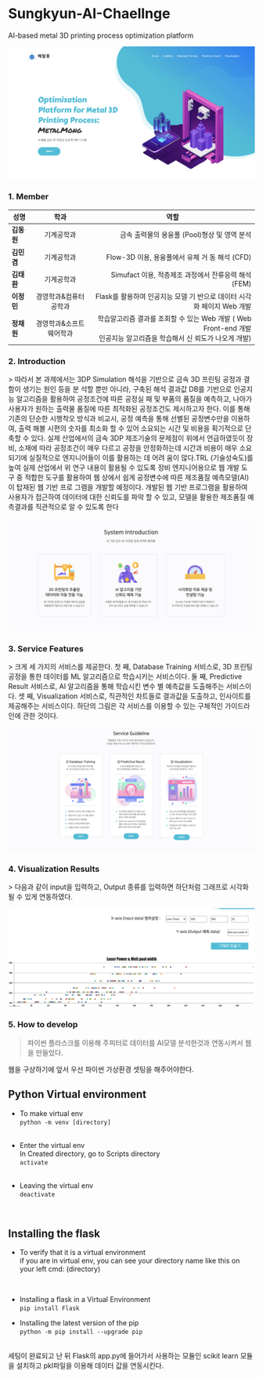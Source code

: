 # Sungkyun-AI-Chaellnge
AI-based metal 3D printing process optimization platform

![ex_screenshot](./readimg/index.png)

<h3> 1. Member </h3>
<div id="about_team">

|  <center>성명</center> |  <center>학과</center> |  <center>역할</center> |
|:--------|:--------:|--------:|
|**김동원** | <center>기계공학과 </center> |금속 출력물의 용융풀 (Pool)형상 및 영역 분석 |
|**김민겸** | <center>기계공학과 </center> |Flow-3D 이용, 용융풀에서 유체 거 동 해석 (CFD) |
|**김태환** | <center>기계공학과 </center> |Simufact 이용, 적층제조 과정에서 잔류응력 해석 (FEM) |
|**이정민** | 경영학과&컴퓨터공학과 |  Flask를 활용하여 인공지능 모델 기 반으로 데이터 시각화 페이지 Web 개발 |
|**정채원** | <center>경영학과&소프트웨어학과 </center> |학습알고리즘 결과를 조회할 수 있는 Web 개발 ( Web Front-end 개발 <br> 인공지능 알고리즘을 학습해서 신 뢰도가 나오게 개발) |

<h3> 2. Introduction </h3>
<div id="about_Introduction">
> 따라서 본 과제에서는 3DP Simulation 해석을 기반으로 금속 3D 프린팅 공정과 결함이 생기는 원인 등을 분 석할 뿐만 아니라, 구축된 해석 결과값 DB를 기반으로 인공지능 알고리즘을 활용하여 공정조건에 따른 공정실 패 및 부품의 품질을 예측하고, 나아가 사용자가 원하는 출력물 품질에 따른 최적화된 공정조건도 제시하고자 한다. 이를 통해 기존의 단순한 시행착오 방식과 비교시, 공정 예측을 통해 선별된 공정변수만을 이용하여, 출력 해볼 시편의 숫자를 최소화 할 수 있어 소요되는 시간 및 비용을 획기적으로 단축할 수 있다. 실제 산업에서의 금속 3DP 제조기술의 문제점이 위에서 언급하였듯이 장비, 소재에 따라 공정조건이 매우 다르고 공정을 안정화하는데 시간과 비용이 매우 소요되기에 실질적으로 엔지니어들이 이를 활용하는 데 어려 움이 많다.TRL (기술성숙도)를 높여 실제 산업에서 위 연구 내용이 활용될 수 있도록 장비 엔지니어용으로 웹 개발 도 구 중 적합한 도구를 활용하여 웹 상에서 쉽게 공정변수에 따른 제조품질 예측모델(AI)이 탑재된 웹 기반 프로 그램을 개발할 예정이다. 개발된 웹 기반 프로그램을 활용하여 사용자가 접근하여 데이터에 대한 신뢰도를 파악 할 수 있고, 모델을 활용한 제조품질 예측결과를 직관적으로 알 수 있도록 한다

![ex_screenshot](./readimg/intro.png)

<h3> 3. Service Features </h3>
<div id="about_Features">
> 크게 세 가지의 서비스를 제공한다. 첫 째, Database Training 서비스로, 3D 프린팅 공정을 통한 데이터를 ML 알고리즘으로 학습시키는 서비스이다. 둘 째, Predictive Result 서비스로, AI 알고리즘을 통해 학습시킨 변수 별 예측값을 도출해주는 서비스이다. 셋 째, Visualization 서비스로, 직관적인 차트들로 결과값을 도출하고, 인사이트를 제공해주는 서비스이다. 하단의 그림은 각 서비스를 이용할 수 있는 구체적인 가이드라인에 관한 것이다.
  
![ex_screenshot](./readimg/guide.png)

<h3> 4. Visualization Results </h3>
<div id="about_Chart">
> 다음과 같이 input을 입력하고, Output 종류를 입력하면 하단처럼 그래프로 시각화될 수 있게 연동하였다.

![ex_screenshot](./readimg/chart.png)

<h3> 5. How to develop </h3>
<div id="about_howtodevelop">

>파이썬 플라스크를 이용해 주피터로 데이터를 AI모델 분석한것과 연동시켜서 웹을 만들었다.

웹을 구상하기에 앞서 우선 파이썬 가상환경 셋팅을 해주어야한다.
## Python Virtual environment
- To make virtual env <br>
`python -m venv [directory]`
<br><br>
- Enter the virtual env <br>
In Created directory, go to Scripts directory <br>
`activate`
<br><br>

- Leaving the virtual env <br>
`deactivate`

<br>

## Installing the flask
- To verify that it is a virtual environment <br>
if you are in virtual env, you can see your directory name like this on your left cmd: (directory)
<br>

- Installing a flask in a Virtual Environment <br>
 `pip install Flask`
 
- Installing the latest version of the pip <br>
 `python -m pip install --upgrade pip`
 
 <br>
 세팅이 완료되고 난 뒤 Flask의 app.py에 들어가서 사용하는 모듈인 scikit learn 모듈을 설치하고 pkl파일을 이용해 데이터 값을 연동시킨다.

